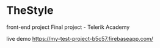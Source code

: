 # TheStyle
front-end project
Final project - Telerik Academy

live demo https://my-test-project-b5c57.firebaseapp.com/
